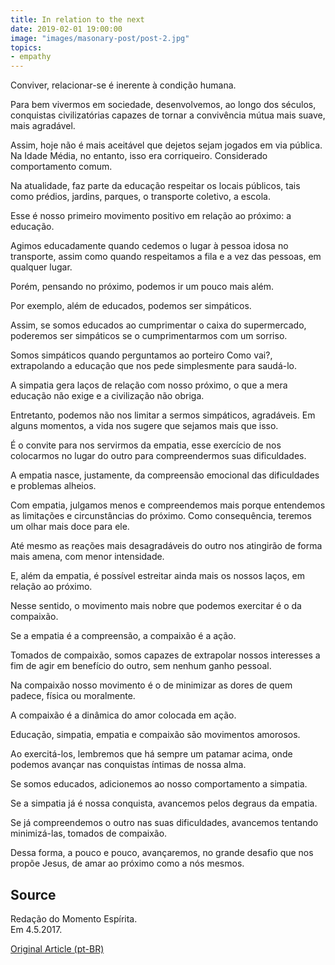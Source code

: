 ```yaml
---
title: In relation to the next
date: 2019-02-01 19:00:00
image: "images/masonary-post/post-2.jpg"
topics: 
- empathy
---
```


Conviver, relacionar-se é inerente à condição humana.

Para bem vivermos em sociedade, desenvolvemos, ao longo dos séculos, conquistas
civilizatórias capazes de tornar a convivência mútua mais suave, mais
agradável.

Assim, hoje não é mais aceitável que dejetos sejam jogados em via pública. Na
Idade Média, no entanto, isso era corriqueiro. Considerado comportamento comum.

Na atualidade, faz parte da educação respeitar os locais públicos, tais como
prédios, jardins, parques, o transporte coletivo, a escola.

Esse é nosso primeiro movimento positivo em relação ao próximo: a educação.

Agimos educadamente quando cedemos o lugar à pessoa idosa no transporte, assim
como quando respeitamos a fila e a vez das pessoas, em qualquer lugar.

Porém, pensando no próximo, podemos ir um pouco mais além.

Por exemplo, além de educados, podemos ser simpáticos.

Assim, se somos educados ao cumprimentar o caixa do supermercado, poderemos ser
simpáticos se o cumprimentarmos com um sorriso.

Somos simpáticos quando perguntamos ao porteiro Como vai?, extrapolando a
educação que nos pede simplesmente para saudá-lo.

A simpatia gera laços de relação com nosso próximo, o que a mera educação não
exige e a civilização não obriga.

Entretanto, podemos não nos limitar a sermos simpáticos, agradáveis. Em alguns
momentos, a vida nos sugere que sejamos mais que isso.

É o convite para nos servirmos da empatia, esse exercício de nos colocarmos no
lugar do outro para compreendermos suas dificuldades.

A empatia nasce, justamente, da compreensão emocional das dificuldades e
problemas alheios.

Com empatia, julgamos menos e compreendemos mais porque entendemos as
limitações e circunstâncias do próximo. Como consequência, teremos um olhar
mais doce para ele.

Até mesmo as reações mais desagradáveis do outro nos atingirão de forma mais
amena, com menor intensidade.

E, além da empatia, é possível estreitar ainda mais os nossos laços, em relação
ao próximo.

Nesse sentido, o movimento mais nobre que podemos exercitar é o da compaixão.

Se a empatia é a compreensão, a compaixão é a ação.

Tomados de compaixão, somos capazes de extrapolar nossos interesses a fim de
agir em benefício do outro, sem nenhum ganho pessoal.

Na compaixão nosso movimento é o de minimizar as dores de quem padece, física
ou moralmente.

A compaixão é a dinâmica do amor colocada em ação.

Educação, simpatia, empatia e compaixão são movimentos amorosos.

Ao exercitá-los, lembremos que há sempre um patamar acima, onde podemos avançar
nas conquistas íntimas de nossa alma.

Se somos educados, adicionemos ao nosso comportamento a simpatia.

Se a simpatia já é nossa conquista, avancemos pelos degraus da empatia.

Se já compreendemos o outro nas suas dificuldades, avancemos tentando
minimizá-las, tomados de compaixão.

Dessa forma, a pouco e pouco, avançaremos, no grande desafio que nos propõe
Jesus, de amar ao próximo como a nós mesmos.

## Source
Redação do Momento Espírita.  
Em 4.5.2017.


[Original Article (pt-BR)](http://momento.com.br/pt/ler_texto.php?id=5095)
